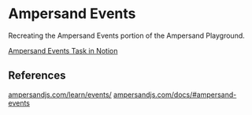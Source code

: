 # Ampersand Events

Recreating the Ampersand Events portion of the Ampersand Playground.

[Ampersand Events Task in Notion](https://www.notion.so/rdionis/Ampersand-Playground-18c4f185d3794053b971c06d1b2b9f4b?pvs=4)

## References

[ampersandjs.com/learn/events/](https://ampersandjs.com/learn/events/)
[ampersandjs.com/docs/#ampersand-events](https://ampersandjs.com/docs/#ampersand-events)